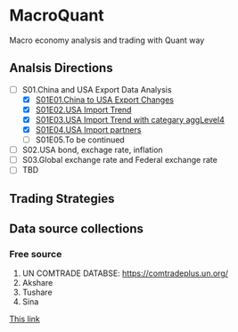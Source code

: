 # MacroQuant
Macro economy analysis and trading with Quant way

## Analsis Directions
* [ ] S01.China and USA Export Data Analysis 
  - [x] [S01E01.China to USA Export Changes](https://github.com/cloudseasail/MacroQuant/blob/main/analysis/S01E01_CHN_to_USA_Export_Analysis.ipynb)
  - [x] [S01E02.USA Import Trend](https://github.com/cloudseasail/MacroQuant/blob/main/analysis/S01E02_USA_Import_Trend.ipynb)
  - [x] [S01E03.USA Import Trend with categary aggLevel4](https://github.com/cloudseasail/MacroQuant/blob/main/analysis/S01E03_USA_Import_aggLevel4.ipynb)
  - [x] [S01E04.USA Import partners](https://github.com/cloudseasail/MacroQuant/blob/main/analysis/S01E04_USA_import_partner.ipynb)
  - [ ] S01E05.To be continued
* [ ] S02.USA bond, exchage rate, inflation
* [ ] S03.Global exchange rate and Federal exchange rate
* [ ] TBD

## Trading Strategies


## Data source collections 
### Free source
 1. UN COMTRADE DATABSE: https://comtradeplus.un.org/
 2. Akshare
 3. Tushare
 4. Sina

[This link](http://example.net/)